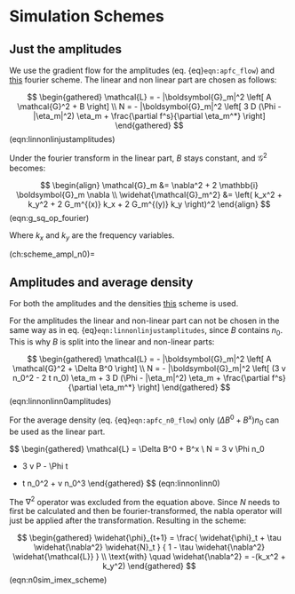 # Simulation Schemes

## Just the amplitudes

We use the gradient flow for the amplitudes (eq. {eq}`eqn:apfc_flow`) and
[this](ch:fourier_etd) fourier scheme. The linear and non linear part
are chosen as follows:

$$
\begin{gathered}
\mathcal{L} = - |\boldsymbol{G}_m|^2
\left[ A \mathcal{G}^2 + B \right] \\
N = - |\boldsymbol{G}_m|^2 \left[
    3 D (\Phi - |\eta_m|^2) \eta_m + \frac{\partial f^s}{\partial \eta_m^*}
\right]
\end{gathered}
$$ (eqn:linnonlinjustamplitudes)

Under the fourier transform in the linear part, $B$ stays constant, and
$\mathcal{G}^2$ becomes:

$$
\begin{align}
\mathcal{G}_m &= \nabla^2 + 2 \mathbb{i} \boldsymbol{G}_m \nabla \\
\widehat{\mathcal{G}_m^2} &= \left( k_x^2 + k_y^2 + 2 G_m^{(x)} k_x + 2 G_m^{(y)} k_y \right)^2
\end{align}
$$ (eqn:g_sq_op_fourier)

Where $k_x$ and $k_y$ are the frequency variables.

(ch:scheme_ampl_n0)=
## Amplitudes and average density

For both the amplitudes and the densities
[this](ch:fourier_imex) scheme is used.

For the amplitudes the linear and non-linear part can not be chosen in the
same way as in eq. {eq}`eqn:linnonlinjustamplitudes`, since $B$ contains
$n_0$. This is why $B$ is split into the linear and non-linear parts:

$$
\begin{gathered}
\mathcal{L} = - |\boldsymbol{G}_m|^2
\left[ A \mathcal{G}^2 + \Delta B^0 \right] \\
N = - |\boldsymbol{G}_m|^2 \left[
    (3 v n_0^2 - 2 t n_0) \eta_m +
    3 D (\Phi - |\eta_m|^2) \eta_m +
    \frac{\partial f^s}{\partial \eta_m^*}
\right]
\end{gathered}
$$ (eqn:linnonlinn0amplitudes)

For the average density (eq. {eq}`eqn:apfc_n0_flow`)
only $(\Delta B^0 + B^x) n_0$ can be used as the linear part.

$$
\begin{gathered}
\mathcal{L} = \Delta B^0 + B^x \\
N = 3 v \Phi n_0
+ 3 v P - \Phi t
- t n_0^2 + v n_0^3
\end{gathered}
$$ (eqn:linnonlinn0)

The $\nabla^2$ operator was excluded from the equation above. Since $N$ needs
to first be calculated and then be fourier-transformed, the nabla operator will
just be applied after the transformation. Resulting in the scheme:

$$
\begin{gathered}
\widehat{\phi}_{t+1} = \frac{
    \widehat{\phi}_t + \tau \widehat{\nabla^2} \widehat{N}_t
} {
    1 - \tau \widehat{\nabla^2} \widehat{\mathcal{L}}
} \\
\text{with} \quad
\widehat{\nabla^2} = -(k_x^2 + k_y^2)
\end{gathered}
$$ (eqn:n0sim_imex_scheme)
